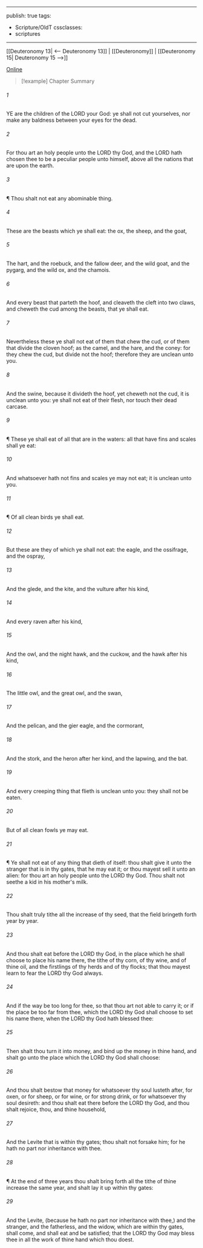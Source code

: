 

---
publish: true
tags:
  - Scripture/OldT
cssclasses:
  - scriptures
---
[[Deuteronomy 13| <-- Deuteronomy 13]] | [[Deuteronomy]] | [[Deuteronomy 15| Deuteronomy 15 -->]]

[Online](https://churchofjesuschrist.org/study/scriptures/ot/deut/14?lang=eng)

>[!example] Chapter Summary
>
###### 1
YE are the children of the LORD your God: ye shall not cut yourselves, nor make any baldness between your eyes for the dead.
###### 2
For thou art an holy people unto the LORD thy God, and the LORD hath chosen thee to be a peculiar people unto himself, above all the nations that are upon the earth.
###### 3
¶ Thou shalt not eat any abominable thing.
###### 4
These are the beasts which ye shall eat: the ox, the sheep, and the goat,
###### 5
The hart, and the roebuck, and the fallow deer, and the wild goat, and the pygarg, and the wild ox, and the chamois.
###### 6
And every beast that parteth the hoof, and cleaveth the cleft into two claws, and cheweth the cud among the beasts, that ye shall eat.
###### 7
Nevertheless these ye shall not eat of them that chew the cud, or of them that divide the cloven hoof; as the camel, and the hare, and the coney: for they chew the cud, but divide not the hoof; therefore they are unclean unto you.
###### 8
And the swine, because it divideth the hoof, yet cheweth not the cud, it is unclean unto you: ye shall not eat of their flesh, nor touch their dead carcase.
###### 9
¶ These ye shall eat of all that are in the waters: all that have fins and scales shall ye eat:
###### 10
And whatsoever hath not fins and scales ye may not eat; it is unclean unto you.
###### 11
¶ Of all clean birds ye shall eat.
###### 12
But these are they of which ye shall not eat: the eagle, and the ossifrage, and the ospray,
###### 13
And the glede, and the kite, and the vulture after his kind,
###### 14
And every raven after his kind,
###### 15
And the owl, and the night hawk, and the cuckow, and the hawk after his kind,
###### 16
The little owl, and the great owl, and the swan,
###### 17
And the pelican, and the gier eagle, and the cormorant,
###### 18
And the stork, and the heron after her kind, and the lapwing, and the bat.
###### 19
And every creeping thing that flieth is unclean unto you: they shall not be eaten.
###### 20
But of all clean fowls ye may eat.
###### 21
¶ Ye shall not eat of any thing that dieth of itself: thou shalt give it unto the stranger that is in thy gates, that he may eat it; or thou mayest sell it unto an alien: for thou art an holy people unto the LORD thy God.  Thou shalt not seethe a kid in his mother's milk.
###### 22
Thou shalt truly tithe all the increase of thy seed, that the field bringeth forth year by year.
###### 23
And thou shalt eat before the LORD thy God, in the place which he shall choose to place his name there, the tithe of thy corn, of thy wine, and of thine oil, and the firstlings of thy herds and of thy flocks; that thou mayest learn to fear the LORD thy God always.
###### 24
And if the way be too long for thee, so that thou art not able to carry it; or if the place be too far from thee, which the LORD thy God shall choose to set his name there, when the LORD thy God hath blessed thee:
###### 25
Then shalt thou turn it into money, and bind up the money in thine hand, and shalt go unto the place which the LORD thy God shall choose:
###### 26
And thou shalt bestow that money for whatsoever thy soul lusteth after, for oxen, or for sheep, or for wine, or for strong drink, or for whatsoever thy soul desireth: and thou shalt eat there before the LORD thy God, and thou shalt rejoice, thou, and thine household,
###### 27
And the Levite that is within thy gates; thou shalt not forsake him; for he hath no part nor inheritance with thee.
###### 28
¶ At the end of three years thou shalt bring forth all the tithe of thine increase the same year, and shalt lay it up within thy gates:
###### 29
And the Levite, (because he hath no part nor inheritance with thee,) and the stranger, and the fatherless, and the widow, which are within thy gates, shall come, and shall eat and be satisfied; that the LORD thy God may bless thee in all the work of thine hand which thou doest.



